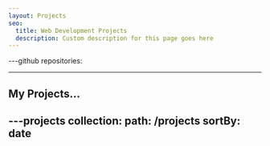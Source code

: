```yaml
---
layout: Projects
seo:
  title: Web Development Projects
  description: Custom description for this page goes here
---
```


---github
repositories:

 
---


## <Typewriter>My Projects...</Typewriter>



---projects
collection:
  path: /projects
  sortBy: date
---
